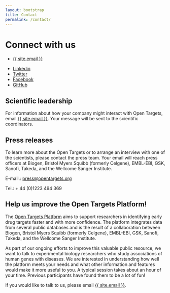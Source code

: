 ```yaml
---
layout: bootstrap
title: Contact
permalink: /contact/
---
```


# Connect with us
<!-- email: [{{ site.email }}][email]
{% include icon-github.html username=site.github_username %}
{% include icon-twitter.html username=site.twitter_username %}
[LinkedIn][LinkedIn]
[Facebook][Facebook] -->

<ul class="footer-social-list">
    <li><a href="mailto:{{ site.email }}"><span class="fa fa-envelope"></span> {{ site.email }}</a></li>
</ul>

<ul class="footer-social-list">
    <li><a href="{{ site.linkedin }}"><span class="fa fa-linkedin"></span> <span class="hidden-xs">Linkedin</span></a></li>
    <li><a href="http://twitter.com/{{site.twitter_username}}"><span class="fa fa-twitter"></span> <span class="hidden-xs">Twitter</span></a></li>
    <li><a href="{{ site.facebook }}"><span class="fa fa-facebook"></span> <span class="hidden-xs">Facebook</span></a></li>
    <li><a href="https://github.com/{{site.github_username}}"><span class="fa fa-github"></span> <span class="hidden-xs">GitHub</span></a></li>
</ul>

## Scientific leadership
For information about how your company might interact with Open Targets, email [{{ site.email }}](email). Your message will be sent to the scientific coordinators.

## Press releases
To learn more about the Open Targets or to arrange an interview with one of the scientists, please contact the press team. Your email will reach press officers at Biogen, Bristol Myers Squibb (formerly Celgene), EMBL-EBI, GSK, Sanofi, Takeda, and the Wellcome Sanger Institute.

E-mail.: [press@opentargets.org](mailto:press@opentargets.org)

Tel.: + 44 (0)1223 494 369

## Help us improve the Open Targets Platform!
The [Open Targets Platform](https://www.targetvalidation.org) aims to support researchers in identifying early drug targets faster and with more confidence. The platform integrates data from several public databases and is the result of a collaboration between Biogen, Bristol Myers Squibb (formerly Celgene), EMBL-EBI, GSK, Sanofi, Takeda, and the Wellcome Sanger Institute.

As part of our ongoing efforts to improve this valuable public resource, we want to talk to experimental biology researchers who study associations of human genes with diseases. We are interested in understanding how well the platform meets your needs and what other information and features would make it more useful to you. A typical session takes about an hour of your time. Previous participants have found them to be a lot of fun!

If you would like to talk to us, please email [{{ site.email }}](email).
